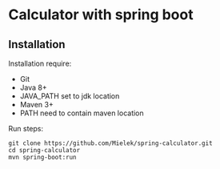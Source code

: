 # Calculator with spring boot

## Installation

Installation require:
- Git
- Java 8+
- JAVA_PATH set to jdk location
- Maven 3+
- PATH need to contain maven location

Run steps:
```
git clone https://github.com/Mielek/spring-calculator.git
cd spring-calculator
mvn spring-boot:run
```
